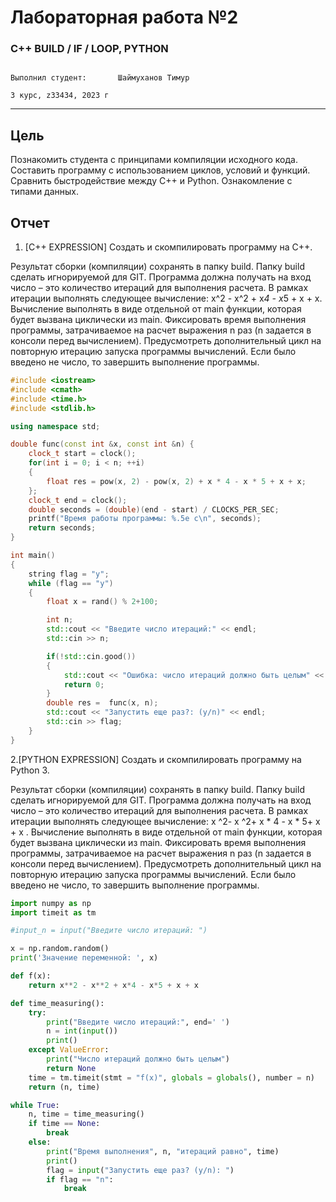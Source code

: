 # Лабораторная работа №2

###  C++ BUILD / IF / LOOP, PYTHON

                                                                                  Выполнил студент:       Шаймуханов Тимур
                                                                                                    3 курс, z33434, 2023 г
---
## Цель 

Познакомить студента с принципами компиляции исходного кода. Составить
программу с использованием циклов, условий и функций. Сравнить быстродействие
между C++ и Python. Ознакомление с типами данных.

## Отчет 

1. [С++ EXPRESSION] Создать и скомпилировать программу на C++.

Результат сборки (компиляции) сохранять в папку build. Папку build сделать
игнорируемой для GIT. Программа должна получать на вход число – это
количество итераций для выполнения расчета. В рамках итерации выполнять
следующее вычисление: x^2 - x^2 + x*4 - x*5 + x + x. Вычисление выполнять в виде
отдельной от main функции, которая будет вызвана циклически из main.
Фиксировать время выполнения программы, затрачиваемое на расчет выражения
n раз (n задается в консоли перед вычислением). Предусмотреть дополнительный
цикл на повторную итерацию запуска программы вычислений. Если было введено
не число, то завершить выполнение программы.

```C++
#include <iostream> 
#include <cmath> 
#include <time.h> 
#include <stdlib.h>

using namespace std;

double func(const int &x, const int &n) {
    clock_t start = clock();
    for(int i = 0; i < n; ++i)
    {
        float res = pow(x, 2) - pow(x, 2) + x * 4 - x * 5 + x + x;
    }; 
    clock_t end = clock();
    double seconds = (double)(end - start) / CLOCKS_PER_SEC;
    printf("Время работы программы: %.5e с\n", seconds);
    return seconds;
}

int main()
{
    string flag = "y";
    while (flag == "y")
    {
        float x = rand() % 2+100;

        int n; 
        std::cout << "Введите число итераций:" << endl;
        std::cin >> n;

        if(!std::cin.good())
        {
            std::cout << "Ошибка: число итераций должно быть целым" << endl;
            return 0;
        }
        double res =  func(x, n);
        std::cout << "Запустить еще раз?: (y/n)" << endl;
        std::cin >> flag;
    }
}
```

2.[PYTHON EXPRESSION] Создать и скомпилировать программу на Python 3.

Результат сборки (компиляции) сохранять в папку build. Папку build сделать
игнорируемой для GIT. Программа должна получать на вход число – это
количество итераций для выполнения расчета. В рамках итерации выполнять
следующее вычисление: x ^2- x ^2+ x * 4 - x * 5+ x + x . Вычисление выполнять в виде
отдельной от main функции, которая будет вызвана циклически из main.
Фиксировать время выполнения программы, затрачиваемое на расчет выражения
n раз (n задается в консоли перед вычислением). Предусмотреть дополнительный
цикл на повторную итерацию запуска программы вычислений. Если было введено
не число, то завершить выполнение программы.

```python
import numpy as np
import timeit as tm

#input_n = input("Введите число итераций: ")

x = np.random.random()
print('Значение переменной: ', x)

def f(x):
    return x**2 - x**2 + x*4 - x*5 + x + x

def time_measuring():
    try:
        print("Введите число итераций:", end=' ')
        n = int(input())
        print()
    except ValueError:
        print("Число итераций должно быть целым")
        return None
    time = tm.timeit(stmt = "f(x)", globals = globals(), number = n)
    return (n, time)

while True:
    n, time = time_measuring()
    if time == None:
        break
    else:
        print("Время выполнения", n, "итераций равно", time)
        print()
        flag = input("Запустить еще раз? (y/n): ")
        if flag == "n":
            break
```
